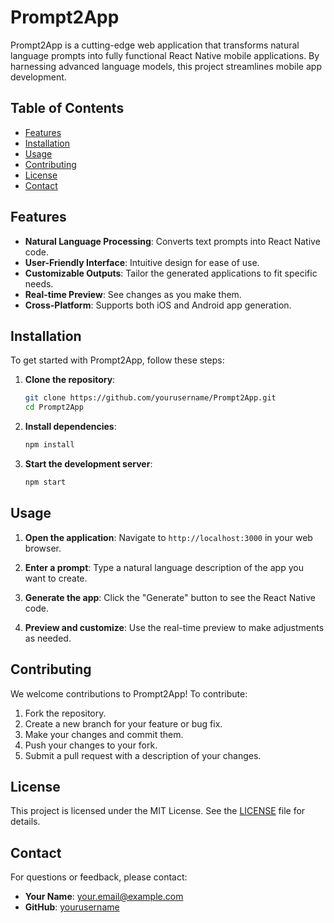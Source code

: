 # Prompt2App

Prompt2App is a cutting-edge web application that transforms natural language prompts into fully functional React Native mobile applications. By harnessing advanced language models, this project streamlines mobile app development.

## Table of Contents

- [Features](#features)
- [Installation](#installation)
- [Usage](#usage)
- [Contributing](#contributing)
- [License](#license)
- [Contact](#contact)

## Features

- **Natural Language Processing**: Converts text prompts into React Native code.
- **User-Friendly Interface**: Intuitive design for ease of use.
- **Customizable Outputs**: Tailor the generated applications to fit specific needs.
- **Real-time Preview**: See changes as you make them.
- **Cross-Platform**: Supports both iOS and Android app generation.

## Installation

To get started with Prompt2App, follow these steps:

1. **Clone the repository**:
   ```bash
   git clone https://github.com/yourusername/Prompt2App.git
   cd Prompt2App
   ```

2. **Install dependencies**:
   ```bash
   npm install
   ```

3. **Start the development server**:
   ```bash
   npm start
   ```

## Usage

1. **Open the application**:
   Navigate to `http://localhost:3000` in your web browser.

2. **Enter a prompt**:
   Type a natural language description of the app you want to create.

3. **Generate the app**:
   Click the "Generate" button to see the React Native code.

4. **Preview and customize**:
   Use the real-time preview to make adjustments as needed.

## Contributing

We welcome contributions to Prompt2App! To contribute:

1. Fork the repository.
2. Create a new branch for your feature or bug fix.
3. Make your changes and commit them.
4. Push your changes to your fork.
5. Submit a pull request with a description of your changes.

## License

This project is licensed under the MIT License. See the [LICENSE](LICENSE) file for details.

## Contact

For questions or feedback, please contact:

- **Your Name**: [your.email@example.com](mailto:your.email@example.com)
- **GitHub**: [yourusername](https://github.com/yourusername)
